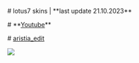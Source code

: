 ﻿\# lotus7 skins | \*\*last update 21.10.2023\*\*

\# \*\*[Youtube](https://www.youtube.com/watch?v=h49dClvdBC4&t=53s)\*\*

\# [aristia\_edit](https://www.mediafire.com/file/ge9sfm0v0b4vsc7/aristia+edit.osk/file)

![](https://ibb.co/pjcKS70)

